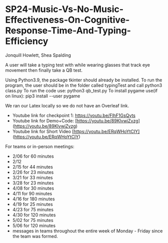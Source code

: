 # SP24-Music-Vs-No-Music-Effectiveness-On-Cognitive-Response-Time-And-Typing-Efficiency

Jonquill Howlett, Shea Spalding

A user will take a typing test with while wearing glasses that track eye movement then finally take a QB test.

Using Python3.9, the package tkinter should already be installed. 
To run the program, the user should be in the folder called typingTest and call python3 class.py 
To run the code use: python3 qb_test.py
To install pygame use(if on linux): pip3 install --user pygame

We ran our Latex locally so we do not have an Overleaf link.
* Youtube link for checkpoint 1: [https://youtu.be/FlhF1GsQyts ](https://youtu.be/JxySD7mxmlA)
* Youtube link for Demo+Code: [https://youtu.be/89KlvwiZvzg] (https://youtu.be/89KlvwiZvzg)
* Youtube link for Short Video [https://youtu.be/ERqWHoYtCIY] (https://youtu.be/ERqWHoYtCIY)

For teams or in-person meetings:
* 2/06 for 60 minutes
* 2/12 
* 2/15 for 44 minutes
* 2/26 for 23 minutes 
* 3/21 for 33 minutes
* 3/28 for 23 minutes
* 4/08 for 30 minutes
* 4/11 for 90 minutes
* 4/16 for 180 minutes
* 4/19 for 25 minutes
* 4/23 for 75 minutes
* 4/30 for 120 minutes
* 5/02 for 75 minutes
* 5/06 for 120 minutes
* messages in teams throughout the entire week of Monday - Friday since the team was formed.

